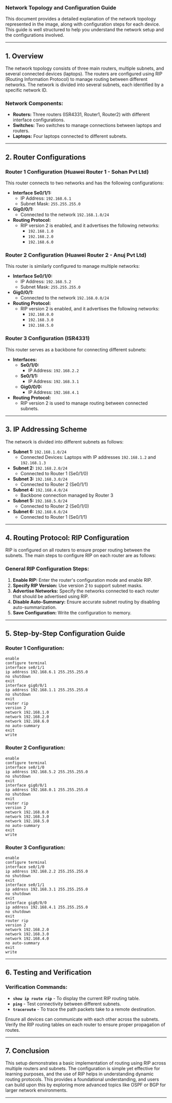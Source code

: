 ### Network Topology and Configuration Guide

This document provides a detailed explanation of the network topology represented in the image, along with configuration steps for each device. This guide is well structured to help you understand the network setup and the configurations involved.

---

## 1. **Overview**

The network topology consists of three main routers, multiple subnets, and several connected devices (laptops). The routers are configured using RIP (Routing Information Protocol) to manage routing between different networks. The network is divided into several subnets, each identified by a specific network ID.

### **Network Components:**
- **Routers:** Three routers (ISR4331, Router1, Router2) with different interface configurations.
- **Switches:** Two switches to manage connections between laptops and routers.
- **Laptops:** Four laptops connected to different subnets.

---

## 2. **Router Configurations**

### **Router 1 Configuration (Huawei Router 1 - Sohan Pvt Ltd)**
This router connects to two networks and has the following configurations:
- **Interface Se0/1/1:**
  - IP Address: `192.168.6.1`
  - Subnet Mask: `255.255.255.0`
- **Gig0/0/1:**
  - Connected to the network `192.168.1.0/24`
- **Routing Protocol:**
  - RIP version 2 is enabled, and it advertises the following networks:
    - `192.168.1.0`
    - `192.168.2.0`
    - `192.168.6.0`

### **Router 2 Configuration (Huawei Router 2 - Anuj Pvt Ltd)**
This router is similarly configured to manage multiple networks:
- **Interface Se0/1/0:**
  - IP Address: `192.168.5.2`
  - Subnet Mask: `255.255.255.0`
- **Gig0/0/1:**
  - Connected to the network `192.168.0.0/24`
- **Routing Protocol:**
  - RIP version 2 is enabled, and it advertises the following networks:
    - `192.168.0.0`
    - `192.168.3.0`
    - `192.168.5.0`

### **Router 3 Configuration (ISR4331)**
This router serves as a backbone for connecting different subnets:
- **Interfaces:**
  - **Se0/1/0:**
    - IP Address: `192.168.2.2`
  - **Se0/1/1:**
    - IP Address: `192.168.3.1`
  - **Gig0/0/0:**
    - IP Address: `192.168.4.1`
- **Routing Protocol:**
  - RIP version 2 is used to manage routing between connected subnets.

---

## 3. **IP Addressing Scheme**

The network is divided into different subnets as follows:
- **Subnet 1:** `192.168.1.0/24`
  - Connected Devices: Laptops with IP addresses `192.168.1.2` and `192.168.1.3`
- **Subnet 2:** `192.168.2.0/24`
  - Connected to Router 1 (Se0/1/0)
- **Subnet 3:** `192.168.3.0/24`
  - Connected to Router 2 (Se0/1/1)
- **Subnet 4:** `192.168.4.0/24`
  - Backbone connection managed by Router 3
- **Subnet 5:** `192.168.5.0/24`
  - Connected to Router 2 (Se0/1/0)
- **Subnet 6:** `192.168.6.0/24`
  - Connected to Router 1 (Se0/1/1)

---

## 4. **Routing Protocol: RIP Configuration**

RIP is configured on all routers to ensure proper routing between the subnets. The main steps to configure RIP on each router are as follows:

### **General RIP Configuration Steps:**
1. **Enable RIP:** Enter the router's configuration mode and enable RIP.
2. **Specify RIP Version:** Use version 2 to support subnet masks.
3. **Advertise Networks:** Specify the networks connected to each router that should be advertised using RIP.
4. **Disable Auto-Summary:** Ensure accurate subnet routing by disabling auto-summarization.
5. **Save Configuration:** Write the configuration to memory.

---

## 5. **Step-by-Step Configuration Guide**

### **Router 1 Configuration:**
```plaintext
enable
configure terminal
interface se0/1/1
ip address 192.168.6.1 255.255.255.0
no shutdown
exit
interface gig0/0/1
ip address 192.168.1.1 255.255.255.0
no shutdown
exit
router rip
version 2
network 192.168.1.0
network 192.168.2.0
network 192.168.6.0
no auto-summary
exit
write
```

### **Router 2 Configuration:**
```plaintext
enable
configure terminal
interface se0/1/0
ip address 192.168.5.2 255.255.255.0
no shutdown
exit
interface gig0/0/1
ip address 192.168.0.1 255.255.255.0
no shutdown
exit
router rip
version 2
network 192.168.0.0
network 192.168.3.0
network 192.168.5.0
no auto-summary
exit
write
```

### **Router 3 Configuration:**
```plaintext
enable
configure terminal
interface se0/1/0
ip address 192.168.2.2 255.255.255.0
no shutdown
exit
interface se0/1/1
ip address 192.168.3.1 255.255.255.0
no shutdown
exit
interface gig0/0/0
ip address 192.168.4.1 255.255.255.0
no shutdown
exit
router rip
version 2
network 192.168.2.0
network 192.168.3.0
network 192.168.4.0
no auto-summary
exit
write
```

---

## 6. **Testing and Verification**

### **Verification Commands:**
- **`show ip route rip`** - To display the current RIP routing table.
- **`ping`** - Test connectivity between different subnets.
- **`traceroute`** - To trace the path packets take to a remote destination.

Ensure all devices can communicate with each other across the subnets. Verify the RIP routing tables on each router to ensure proper propagation of routes.

---

## 7. **Conclusion**

This setup demonstrates a basic implementation of routing using RIP across multiple routers and subnets. The configuration is simple yet effective for learning purposes, and the use of RIP helps in understanding dynamic routing protocols. This  provides a foundational understanding, and users can build upon this by exploring more advanced topics like OSPF or BGP for larger network environments.

---
